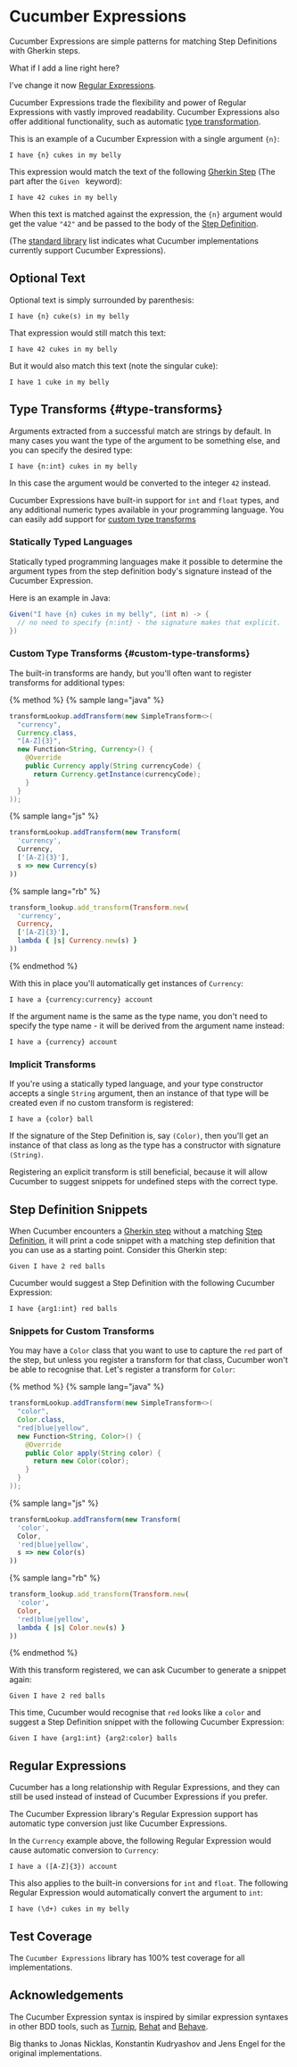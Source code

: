 # Cucumber Expressions

Cucumber Expressions are simple patterns for matching Step Definitions with
Gherkin steps.

What if I add a line right here?

I've change it now [Regular Expressions](https://en.wikipedia.org/wiki/Regular_expression).

Cucumber Expressions trade the flexibility and power of Regular Expressions with
vastly improved readability. Cucumber Expressions also offer additional functionality,
such as automatic [type transformation](#type-transforms).

This is an example of a Cucumber Expression with a single argument `{n}`:

    I have {n} cukes in my belly

This expression would match the text of the following [Gherkin Step](../docs/gherkin.md#steps) (The part after the `Given ` keyword):

    I have 42 cukes in my belly

When this text is matched against the expression, the `{n}` argument would get the
value `"42"` and be passed to the body of the [Step Definition](../docs/step-definitions.md).

(The [standard library](../docs/standard-library.adoc#implementations) list indicates
what Cucumber implementations currently support Cucumber Expressions).

## Optional Text

Optional text is simply surrounded by parenthesis:

    I have {n} cuke(s) in my belly

That expression would still match this text:

    I have 42 cukes in my belly

But it would also match this text (note the singular cuke):

    I have 1 cuke in my belly

## Type Transforms {#type-transforms}

Arguments extracted from a successful match are strings by default. In many cases
you want the type of the argument to be something else, and you can specify the
desired type:

    I have {n:int} cukes in my belly

In this case the argument would be converted to the integer `42` instead.

Cucumber Expressions have built-in support for `int` and `float` types, and any
additional numeric types available in your programming language. You can easily
add support for [custom type transforms](#custom-type-transforms)

### Statically Typed Languages

Statically typed programming languages make it possible to determine the argument
types from the step definition body's signature instead of the Cucumber Expression.

Here is an example in Java:

```java
Given("I have {n} cukes in my belly", (int n) -> {
  // no need to specify {n:int} - the signature makes that explicit.
})
```

### Custom Type Transforms {#custom-type-transforms}

The built-in transforms are handy, but you'll often want to register
transforms for additional types:

{% method %}
{% sample lang="java" %}
```java
transformLookup.addTransform(new SimpleTransform<>(
  "currency",
  Currency.class,
  "[A-Z]{3}",
  new Function<String, Currency>() {
    @Override
    public Currency apply(String currencyCode) {
      return Currency.getInstance(currencyCode);
    }
  }
));
```

{% sample lang="js" %}
```javascript
transformLookup.addTransform(new Transform(
  'currency',
  Currency,
  ['[A-Z]{3}'],
  s => new Currency(s)
))
```

{% sample lang="rb" %}
```ruby
transform_lookup.add_transform(Transform.new(
  'currency',
  Currency,
  ['[A-Z]{3}'],
  lambda { |s| Currency.new(s) }
))
```
{% endmethod %}

With this in place you'll automatically get instances of `Currency`:

    I have a {currency:currency} account

If the argument name is the same as the type name, you don't need to specify
the type name - it will be derived from the argument name instead:

    I have a {currency} account

### Implicit Transforms

If you're using a statically typed language, and your type constructor accepts
a single `String` argument, then an instance of that type will be created even
if no custom transform is registered:

    I have a {color} ball

If the signature of the Step Definition is, say `(Color)`, then you'll get an instance
of that class as long as the type has a constructor with signature `(String)`.

Registering an explicit transform is still beneficial, because it will allow Cucumber
to suggest snippets for undefined steps with the correct type.

## Step Definition Snippets

When Cucumber encounters a [Gherkin step](../docs/gherkin.md#steps) without a
matching [Step Definition](#), it will print a code snippet with a matching
step definition that you can use as a starting point. Consider this Gherkin step:

    Given I have 2 red balls

Cucumber would suggest a Step Definition with the following Cucumber Expression:

    I have {arg1:int} red balls

### Snippets for Custom Transforms

You may have a `Color` class that you want to use to capture the `red` part of the
step, but unless you register a transform for that class, Cucumber won't be able
to recognise that. Let's register a transform for `Color`:

{% method %}
{% sample lang="java" %}
```java
transformLookup.addTransform(new SimpleTransform<>(
  "color",
  Color.class,
  "red|blue|yellow",
  new Function<String, Color>() {
    @Override
    public Color apply(String color) {
      return new Color(color);
    }
  }
));
```

{% sample lang="js" %}
```javascript
transformLookup.addTransform(new Transform(
  'color',
  Color,
  'red|blue|yellow',
  s => new Color(s)
))
```

{% sample lang="rb" %}
```ruby
transform_lookup.add_transform(Transform.new(
  'color',
  Color,
  'red|blue|yellow',
  lambda { |s| Color.new(s) }
))
```
{% endmethod %}

With this transform registered, we can ask Cucumber to generate a snippet again:

    Given I have 2 red balls

This time, Cucumber would recognise that `red` looks like a `color` and suggest
a Step Definition snippet with the following Cucumber Expression:

    Given I have {arg1:int} {arg2:color} balls

## Regular Expressions

Cucumber has a long relationship with Regular Expressions, and they can still be
used instead of instead of Cucumber Expressions if you prefer.

The Cucumber Expression library's Regular Expression support has automatic type
conversion just like Cucumber Expressions.

In the `Currency` example above, the following Regular Expression would cause
automatic conversion to `Currency`:

    I have a ([A-Z]{3}) account

This also applies to the built-in conversions for `int` and `float`. The following
Regular Expression would automatically convert the argument to `int`:

    I have (\d+) cukes in my belly

## Test Coverage

The `Cucumber Expressions` library has 100% test coverage for all implementations.

## Acknowledgements

The Cucumber Expression syntax is inspired by similar expression syntaxes in
other BDD tools, such as [Turnip](https://github.com/jnicklas/turnip), [Behat](https://github.com/Behat/Behat) and [Behave](https://github.com/behave/behave).

Big thanks to Jonas Nicklas, Konstantin Kudryashov and Jens Engel for the original
implementations.
